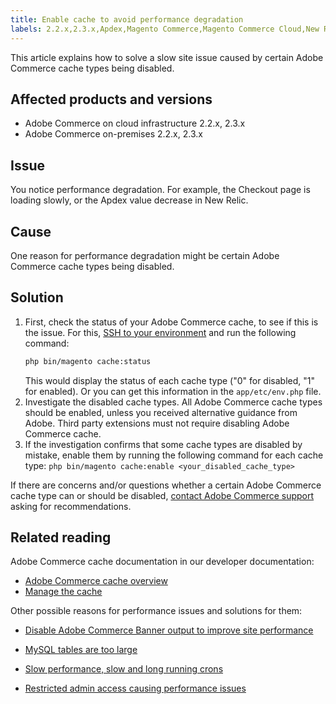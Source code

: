 ```yaml
---
title: Enable cache to avoid performance degradation
labels: 2.2.x,2.3.x,Apdex,Magento Commerce,Magento Commerce Cloud,New Relic,cache,how to,slow performance,troubleshooting,Adobe Commerce,cloud infrastructure,on-premises
---
```


This article explains how to solve a slow site issue caused by certain Adobe Commerce cache types being disabled.

## Affected products and versions

* Adobe Commerce on cloud infrastructure 2.2.x, 2.3.x
* Adobe Commerce on-premises 2.2.x, 2.3.x

## Issue

You notice performance degradation. For example, the Checkout page is loading slowly, or the Apdex value decrease in New Relic.

## Cause

One reason for performance degradation might be certain Adobe Commerce cache types being disabled.

## Solution

1. First, check the status of your Adobe Commerce cache, to see if this is the issue. For this, [SSH to your environment](https://devdocs.magento.com/cloud/env/environments-ssh.html#ssh) and run the following command:
    ```bash
    php bin/magento cache:status
    ```
    This would display the status of each cache type ("0" for disabled, "1" for enabled). Or you can get this information in the `app/etc/env.php` file.
1. Investigate the disabled cache types. All Adobe Commerce cache types should be enabled, unless you received alternative guidance from Adobe. Third party extensions must not require disabling Adobe Commerce cache.
1. If the investigation confirms that some cache types are disabled by mistake, enable them by running the following command for each cache type: `php bin/magento cache:enable <your_disabled_cache_type>`

If there are concerns and/or questions whether a certain Adobe Commerce cache type can or should be disabled, [contact Adobe Commerce support](https://support.magento.com/hc/en-us/articles/360019088251-Submit-a-support-ticket) asking for recommendations.

## Related reading

Adobe Commerce cache documentation in our developer documentation:

* [Adobe Commerce cache overview](https://devdocs.magento.com/guides/v2.3/frontend-dev-guide/cache_for_frontdevs.html)     
* [Manage the cache](https://devdocs.magento.com/guides/v2.3/config-guide/cli/config-cli-subcommands-cache.html)     

Other possible reasons for performance issues and solutions for them:

<ul><li>
<p title="Disable Adobe Commerce Banner output to improve site performance    "><a href="https://support.magento.com/hc/en-us/articles/360035285852">Disable Adobe Commerce Banner output to improve site performance</a></p>
</li><li>
<p title="MySQL tables are too large"><a href="https://support.magento.com/hc/en-us/articles/360038862691">MySQL tables are too large</a></p>
</li><li>
<p title="Slow performance, slow and long running crons"><a href="https://support.magento.com/hc/en-us/articles/360034631192">Slow performance, slow and long running crons</a></p>
</li><li>
<p title="Restricted admin access causing performance issues"><a href="https://support.magento.com/hc/en-us/articles/360036323211">Restricted admin access causing performance issues</a></p>
</li></ul>
